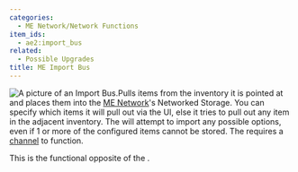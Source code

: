 ```yaml
---
categories:
  - ME Network/Network Functions
item_ids:
  - ae2:import_bus
related:
  - Possible Upgrades
title: ME Import Bus
---
```


![A picture of an Import Bus.](../../../../public/assets/large/import_bus.png)Pulls items from
the inventory it is pointed at and places them into the [ME Network](../../me-network.md)'s Networked Storage.
You can specify which items it will pull out via the UI, else it tries to pull out any item in the adjacent
inventory. The <ItemLink id="import_bus"/> will
attempt to import any possible options, even if 1 or more of the configured
items cannot be stored. The <ItemLink
id="import_bus"/> requires a
[channel](../channels.md) to function.

This is the functional opposite of the <ItemLink
id="export_bus"/>.

<RecipeFor id="import_bus" />
